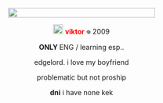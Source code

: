 <p align="center">
<img src="https://gifcity.carrd.co/assets/images/gallery49/abc5acb3.png?v=52814815" 
     width="300" 
     height="20" />
</p>

<p align="center">
<img src="https://gifcity.carrd.co/assets/images/gallery97/476d3b1c.gif?v=52814815" width="20" height="20" /> <b><font color="red">  viktor </font></b> 𖦹 2009 
</p>

<p align="center">
<b>ONLY </b> ENG / learning esp.. </p>

<p align="center"> edgelord. i love my boyfriend </p>
<p align="center">
  problematic but not proship  </p>
<p align="center">
<b>dni</b> i have none kek </p>
<p align="center">

<p align="center">
<img src="https://gifcity.carrd.co/assets/images/gallery246/8da0d2ae.png?v=52814815" width="20" height="10" />
</p>
